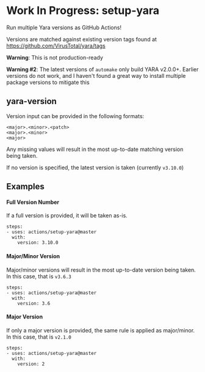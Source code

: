 # Work In Progress: setup-yara

Run multiple Yara versions as GitHub Actions!

Versions are matched against existing version tags found at https://github.com/VirusTotal/yara/tags

**Warning**: This is not production-ready

**Warning #2**: The latest versions of `automake` only build YARA v2.0.0+.
                Earlier versions do not work, and I haven't found a great way to install multiple package versions to mitigate this

## yara-version
Version input can be provided in the following formats:
```
<major>.<minor>.<patch>
<major>.<minor>
<major>
```

Any missing values will result in the most up-to-date matching version being taken.

If no version is specified, the latest version is taken (currently `v3.10.0`)

## Examples

#### Full Version Number
If a full version is provided, it will be taken as-is.
```
steps:
- uses: actions/setup-yara@master
  with:
    version: 3.10.0
```

#### Major/Minor Version
Major/minor versions will result in the most up-to-date version being taken. In this case, that is `v3.6.3`
```
steps:
- uses: actions/setup-yara@master
  with:
    version: 3.6
```

#### Major Version
If only a major version is provided, the same rule is applied as major/minor. In this case, that is `v2.1.0`
```
steps:
- uses: actions/setup-yara@master
  with:
    version: 2
```
